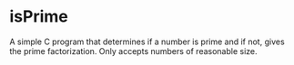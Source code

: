# isPrime
A simple C program that determines if a number is prime and if not, gives the prime factorization. Only accepts numbers of reasonable size.
